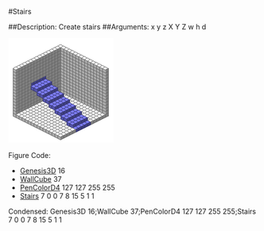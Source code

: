 #Stairs

##Description: Create stairs <x1> <y1> <z1> <x2> <y2> <z2> <PenWidth> <PenHeight> <PenDepth>
##Arguments: x y z X Y Z w h d

![](Stairs-Iso.png)

Figure Code:
- [Genesis3D](Genesis3D.md) 16
- [WallCube](WallCube.md) 37
- [PenColorD4](PenColorD4.md) 127 127 255 255
- [Stairs](Stairs.md) 7 0 0 7 8 15 5 1 1

Condensed: Genesis3D 16;WallCube 37;PenColorD4 127 127 255 255;Stairs 7 0 0 7 8 15 5 1 1

